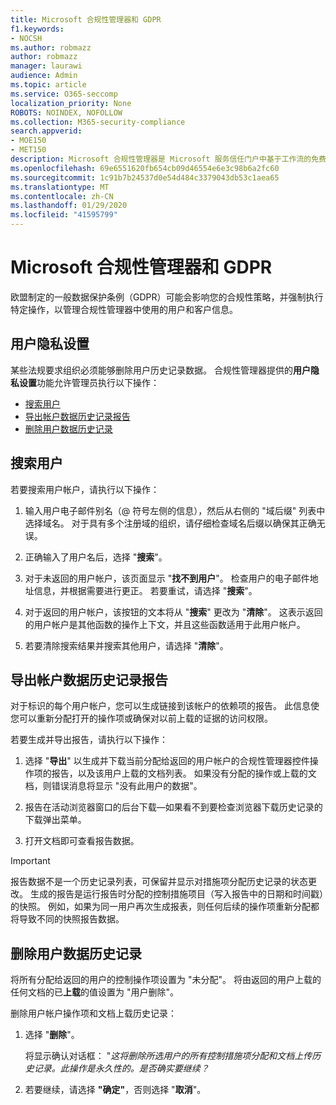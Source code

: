 ```yaml
---
title: Microsoft 合规性管理器和 GDPR
f1.keywords:
- NOCSH
ms.author: robmazz
author: robmazz
manager: laurawi
audience: Admin
ms.topic: article
ms.service: O365-seccomp
localization_priority: None
ROBOTS: NOINDEX, NOFOLLOW
ms.collection: M365-security-compliance
search.appverid:
- MOE150
- MET150
description: Microsoft 合规性管理器是 Microsoft 服务信任门户中基于工作流的免费风险评估工具。 合规性管理器使你能够跟踪、分配和验证与 Microsoft 云服务相关的法规遵从性活动。
ms.openlocfilehash: 69e6551620fb654cb09d46554e6e3c98b6a2fc60
ms.sourcegitcommit: 1c91b7b24537d0e54d484c3379043db53c1aea65
ms.translationtype: MT
ms.contentlocale: zh-CN
ms.lasthandoff: 01/29/2020
ms.locfileid: "41595799"
---
```

# <a name="microsoft-compliance-manager-and-the-gdpr"></a>Microsoft 合规性管理器和 GDPR

欧盟制定的一般数据保护条例（GDPR）可能会影响您的合规性策略，并强制执行特定操作，以管理合规性管理器中使用的用户和客户信息。

## <a name="user-privacy-settings"></a>用户隐私设置

某些法规要求组织必须能够删除用户历史记录数据。 合规性管理器提供的**用户隐私设置**功能允许管理员执行以下操作：
  
- [搜索用户](#search-for-a-user)
- [导出帐户数据历史记录报告](#export-a-report-of-account-data-history)
- [删除用户数据历史记录](#delete-user-data-history)
  
## <a name="search-for-a-user"></a>搜索用户

若要搜索用户帐户，请执行以下操作：
  
1. 输入用户电子邮件别名（@ 符号左侧的信息），然后从右侧的 "域后缀" 列表中选择域名。 对于具有多个注册域的组织，请仔细检查域名后缀以确保其正确无误。

2. 正确输入了用户名后，选择 "**搜索**"。

3. 对于未返回的用户帐户，该页面显示 "**找不到用户**"。 检查用户的电子邮件地址信息，并根据需要进行更正。 若要重试，请选择 "**搜索**"。

4. 对于返回的用户帐户，该按钮的文本将从 "**搜索**" 更改为 "**清除**"。 这表示返回的用户帐户是其他函数的操作上下文，并且这些函数适用于此用户帐户。

5. 若要清除搜索结果并搜索其他用户，请选择 "**清除**"。

## <a name="export-a-report-of-account-data-history"></a>导出帐户数据历史记录报告

对于标识的每个用户帐户，您可以生成链接到该帐户的依赖项的报告。 此信息使您可以重新分配打开的操作项或确保对以前上载的证据的访问权限。
  
 若要生成并导出报告，请执行以下操作：
  
1. 选择 "**导出**" 以生成并下载当前分配给返回的用户帐户的合规性管理器控件操作项的报告，以及该用户上载的文档列表。 如果没有分配的操作或上载的文档，则错误消息将显示 "没有此用户的数据"。

2. 报告在活动浏览器窗口的后台下载—如果看不到要检查浏览器下载历史记录的下载弹出菜单。

3. 打开文档即可查看报告数据。

> [!IMPORTANT]
> 报告数据不是一个历史记录列表，可保留并显示对措施项分配历史记录的状态更改。 生成的报告是运行报告时分配的控制措施项目（写入报告中的日期和时间戳）的快照。 例如，如果为同一用户再次生成报表，则任何后续的操作项重新分配都将导致不同的快照报告数据。
  
## <a name="delete-user-data-history"></a>删除用户数据历史记录

将所有分配给返回的用户的控制操作项设置为 "未分配"。 将由返回的用户上载的任何文档的已**上载**的值设置为 "用户删除"。
  
删除用户帐户操作项和文档上载历史记录：
  
1. 选择 "**删除**"。

    将显示确认对话框： "*这将删除所选用户的所有控制措施项分配和文档上传历史记录。此操作是永久性的。是否确实要继续？*

2. 若要继续，请选择 **"确定"**，否则选择 "**取消**"。
